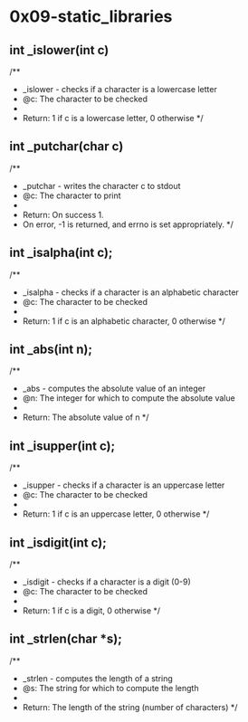 # 0x09-static_libraries
## int _islower(int c)
/**
 * _islower - checks if a character is a lowercase letter
 * @c: The character to be checked
 *
 * Return: 1 if c is a lowercase letter, 0 otherwise
 */
 ## int _putchar(char c)
 /**
 * _putchar - writes the character c to stdout
 * @c: The character to print
 *
 * Return: On success 1.
 * On error, -1 is returned, and errno is set appropriately.
 */
## int _isalpha(int c);
/**
 * _isalpha - checks if a character is an alphabetic character
 * @c: The character to be checked
 *
 * Return: 1 if c is an alphabetic character, 0 otherwise
 */
## int _abs(int n);
/**
 * _abs - computes the absolute value of an integer
 * @n: The integer for which to compute the absolute value
 *
 * Return: The absolute value of n
 */
## int _isupper(int c);
/**
 * _isupper - checks if a character is an uppercase letter
 * @c: The character to be checked
 *
 * Return: 1 if c is an uppercase letter, 0 otherwise
 */
## int _isdigit(int c);
/**
 * _isdigit - checks if a character is a digit (0-9)
 * @c: The character to be checked
 *
 * Return: 1 if c is a digit, 0 otherwise
 */
## int _strlen(char *s);
/**
 * _strlen - computes the length of a string
 * @s: The string for which to compute the length
 *
 * Return: The length of the string (number of characters)
 */
## 
